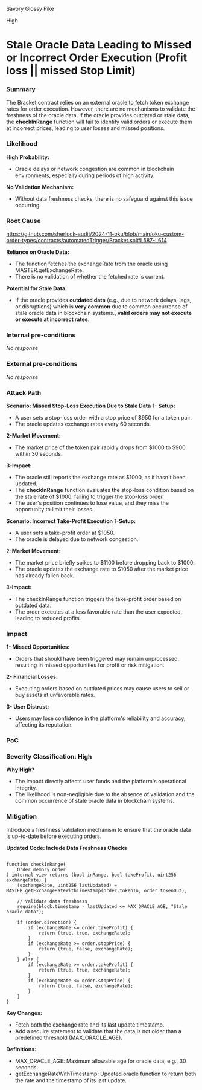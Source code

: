 Savory Glossy Pike

High

# Stale Oracle Data Leading to Missed or Incorrect Order Execution (Profit loss || missed Stop Limit)

### Summary

The Bracket contract relies on an external oracle to fetch token exchange rates for order execution. However, there are no mechanisms to validate the freshness of the oracle data. If the oracle provides outdated or stale data, the **checkInRange** function will fail to identify valid orders or execute them at incorrect prices, leading to user losses and missed positions.

### **Likelihood**

**High Probability:**
-  Oracle delays or network congestion are common in blockchain environments, especially during periods of high activity.

**No Validation Mechanism:**
 - Without data freshness checks, there is no safeguard against this issue occurring.

### Root Cause

https://github.com/sherlock-audit/2024-11-oku/blob/main/oku-custom-order-types/contracts/automatedTrigger/Bracket.sol#L587-L614

**Reliance on Oracle Data:**
  - The function fetches the exchangeRate from the oracle using MASTER.getExchangeRate.
  - There is no validation of whether the fetched rate is current.
 
**Potential for Stale Data:**
 - If the oracle provides **outdated data** (e.g., due to network delays, lags, or disruptions) which is **very common** due to common occurrence of stale oracle data in blockchain systems., **valid orders may not execute or execute at incorrect rates**.


### Internal pre-conditions

_No response_

### External pre-conditions

_No response_

### Attack Path

**Scenario: Missed Stop-Loss Execution Due to Stale Data**
**1- Setup:**
- A user sets a stop-loss order with a stop price of $950 for a token pair.
- The oracle updates exchange rates every 60 seconds.

**2-Market Movement:**
- The market price of the token pair rapidly drops from $1000 to $900 within 30 seconds.

**3-Impact:**
- The oracle still reports the exchange rate as $1000, as it hasn't been updated.
 - The **checkInRange** function evaluates the stop-loss condition based on the stale rate of $1000, failing to trigger the stop-loss order.
 - The user's position continues to lose value, and they miss the opportunity to limit their losses.
 
**Scenario: Incorrect Take-Profit Execution**
1-**Setup:**
- A user sets a take-profit order at $1050.
 - The oracle is delayed due to network congestion.
 
2-**Market Movement:**
- The market price briefly spikes to $1100 before dropping back to $1000.
- The oracle updates the exchange rate to $1050 after the market price has already fallen back.

3-**Impact:**
- The checkInRange function triggers the take-profit order based on outdated data.
 - The order executes at a less favorable rate than the user expected, leading to reduced profits.

### Impact

**1- Missed Opportunities:**
 - Orders that should have been triggered may remain unprocessed, resulting in missed opportunities for profit or risk mitigation.

**2- Financial Losses:**
 - Executing orders based on outdated prices may cause users to sell or buy assets at unfavorable rates.

**3- User Distrust:**
 - Users may lose confidence in the platform's reliability and accuracy, affecting its reputation.


### PoC

### Severity Classification: High
**Why High?**
 - The impact directly affects user funds and the platform's operational integrity.
 - The likelihood is non-negligible due to the absence of validation and the common occurrence of stale oracle data in blockchain systems.

### Mitigation

Introduce a freshness validation mechanism to ensure that the oracle data is up-to-date before executing orders.

**Updated Code: Include Data Freshness Checks**
```solidity

function checkInRange(
    Order memory order
) internal view returns (bool inRange, bool takeProfit, uint256 exchangeRate) {
    (exchangeRate, uint256 lastUpdated) = MASTER.getExchangeRateWithTimestamp(order.tokenIn, order.tokenOut);

    // Validate data freshness
    require(block.timestamp - lastUpdated <= MAX_ORACLE_AGE, "Stale oracle data");

    if (order.direction) {
        if (exchangeRate <= order.takeProfit) {
            return (true, true, exchangeRate);
        }
        if (exchangeRate >= order.stopPrice) {
            return (true, false, exchangeRate);
        }
    } else {
        if (exchangeRate >= order.takeProfit) {
            return (true, true, exchangeRate);
        }
        if (exchangeRate <= order.stopPrice) {
            return (true, false, exchangeRate);
        }
    }
}
```
**Key Changes:**

 - Fetch both the exchange rate and its last update timestamp.
- Add a require statement to validate that the data is not older than a predefined threshold (MAX_ORACLE_AGE).

**Definitions:**

- MAX_ORACLE_AGE: Maximum allowable age for oracle data, e.g., 30 seconds.
 - getExchangeRateWithTimestamp: Updated oracle function to return both the rate and the timestamp of its last update.
